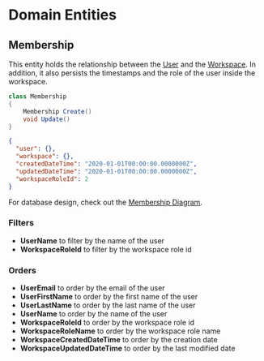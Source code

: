 # Domain Entities

## Membership

This entity holds the relationship between the [User](../aggregates/Aggregate.User.md) 
and the [Workspace]((../aggregates/Aggregate.Workspace.md)). 
In addition, it also persists the timestamps and the role of the user inside the workspace.

```csharp
class Membership 
{
    Membership Create()
    void Update()
}
```

```json
{
  "user": {},
  "workspace": {},
  "createdDateTime": "2020-01-01T00:00:00.0000000Z",
  "updatedDateTime": "2020-01-01T00:00:00.0000000Z",
  "workspaceRoleId": 2
}
```

For database design, check out the [Membership Diagram](../../database-diagrams/entities/Diagram.Membership.md).

### Filters

- **UserName** to filter by the name of the user
- **WorkspaceRoleId** to filter by the workspace role id

### Orders

- **UserEmail** to order by the email of the user
- **UserFirstName** to order by the first name of the user
- **UserLastName** to order by the last name of the user
- **UserName** to order by the name of the user
- **WorkspaceRoleId** to order by the workspace role id
- **WorkspaceRoleName** to order by the workspace role name
- **WorkspaceCreatedDateTime** to order by the creation date
- **WorkspaceUpdatedDateTime** to order by the last modified date